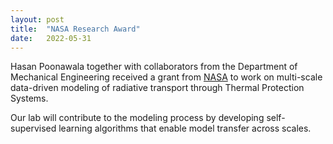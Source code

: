 ```yaml
---
layout: post
title:  "NASA Research Award"
date:   2022-05-31
---
```


Hasan Poonawala together with collaborators from the Department of Mechanical Engineering received a grant from [NASA](https://www.nasa.gov/) to work on multi-scale data-driven modeling of radiative transport through Thermal Protection Systems.

Our lab will contribute to the modeling process by developing self-supervised learning algorithms that enable model transfer across scales. 
